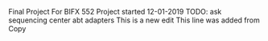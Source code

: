 Final Project For BIFX 552
Project started 12-01-2019
TODO: ask sequencing center abt adapters
This is a new edit
This line was added from Copy
